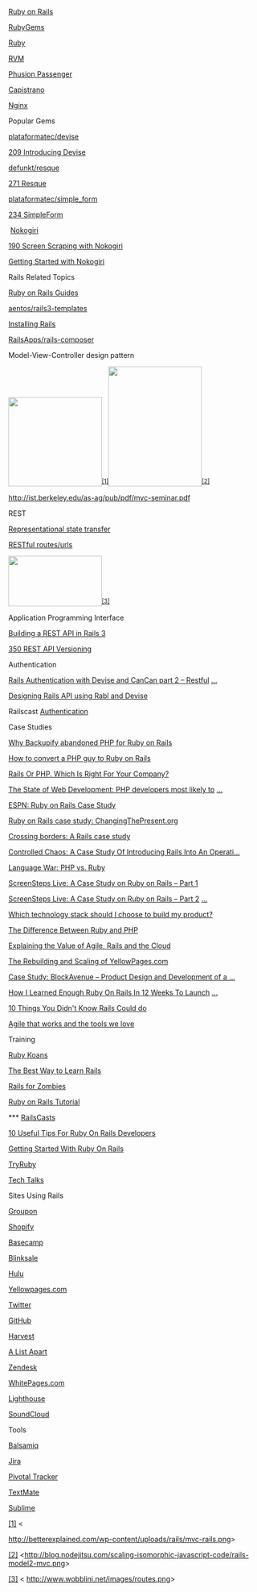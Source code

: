 


<a class="c0" href="http://rubyonrails.org/">Ruby on Rails</a>

<a class="c0" href="http://rubygems.org/">RubyGems</a>

<a class="c0" href="http://www.ruby-lang.org/">Ruby</a>

<a class="c0" href="https://rvm.io/">RVM</a>

<a class="c0" href="http://www.modrails.com/">Phusion Passenger</a>

<a class="c0" href="https://github.com/capistrano/capistrano">Capistrano</a>

<a class="c0" href="http://nginx.org/">Nginx</a>


Popular Gems

<a class="c0" href="https://github.com/plataformatec/devise">plataformatec/devise</a>

<a class="c0" href="http://railscasts.com/episodes/209-introducing-devise">209 Introducing Devise</a>

<a class="c0" href="https://github.com/defunkt/resque">defunkt/resque</a>

<a class="c0" href="http://railscasts.com/episodes/271-resque">271 Resque</a>

<a class="c0" href="https://github.com/plataformatec/simple_form">plataformatec/simple_form</a>

<a class="c0" href="http://railscasts.com/episodes/234-simple-form">234 SimpleForm</a>

&nbsp;</span><a class="c0" href="http://nokogiri.org/">Nokogiri</a>

<a class="c0" href="http://railscasts.com/episodes/190-screen-scraping-with-nokogiri">190 Screen Scraping with Nokogiri</a>

<a class="c0" href="https://www.engineyard.com/blog/2010/getting-started-with-nokogiri/">Getting Started with Nokogiri</a>



Rails Related Topics

<a class="c0" href="http://guides.rubyonrails.org/">Ruby on Rails Guides</a>

<a class="c0" href="https://github.com/aentos/rails3-templates">aentos/rails3-templates</a>

<a class="c0" href="http://railsapps.github.com/installing-rails.html">Installing Rails</a>

<a class="c0" href="https://github.com/RailsApps/rails-composer">RailsApps/rails-composer</a>



Model-View-Controller design pattern

<img height="177" src="images/image00.png" width="186"><sup><a href="#ftnt1" name="ftnt_ref1" id="ftnt_ref1">[1]</a></sup><img height="238" src="images/image01.png" width="186"><sup><a href="#ftnt2" name="ftnt_ref2" id="ftnt_ref2">[2]</a></sup></li>

<a class="c0" href="http://ist.berkeley.edu/as-ag/pub/pdf/mvc-seminar.pdf">http://ist.berkeley.edu/as-ag/pub/pdf/mvc-seminar.pdf</a>


REST

<a class="c0" href="http://en.wikipedia.org/wiki/Representational_state_transfer">Representational state transfer</a>

<a class="c0" href="http://guides.rubyonrails.org/routing.html">RESTful routes/urls</a>

<img height="100" src="images/image02.png" width="186"><sup><a href="#ftnt3" name="ftnt_ref3" id="ftnt_ref3">[3]</a>



Application Programming Interface



<a class="c0" href="http://vimeo.com/34863929">Building a REST API in Rails 3</a>

<a class="c0" href="http://railscasts.com/episodes/350-rest-api-versioning">350 REST API Versioning</a>

Authentication



<a class="c0" href="http://www.tonyamoyal.com/2010/09/29/rails-authentication-with-devise-and-cancan-part-2-restful-resources-for-administrators/">Rails Authentication with Devise and CanCan part 2 – Restful</a></span> <a class="c0" href="http://www.google.com/url?q=http%3A%2F%2Fwww.tonyamoyal.com%2F2010%2F09%2F29%2Frails-authentication-with-devise-and-cancan-part-2-restful-resources-for-administrators%2F&amp;sa=D&amp;sntz=1&amp;usg=AFQjCNG_bxH8059fFVKgihZznA5qVV8nHA">…</a>

<a class="c0" href="http://blog.joshsoftware.com/2011/12/23/designing-rails-api-using-rabl-and-devise/">Designing Rails API using Rabl and Devise</a>

Railscast <a class="c0" href="http://railscasts.com/?tag_id=25">Authentication</a>



Case Studies


<a class="c0" href="http://blog.backupify.com/2010/05/12/why-backupify-abandoned-php-for-ruby-on-rails/">Why Backupify abandoned PHP for Ruby on Rails</a>

<a class="c0" href="http://www.ajaxprojects.com/ajax/tutorialdetails.php?itemid=276">How to convert a PHP guy to Ruby on Rails</a>

<a class="c0" href="http://8gramgorilla.com/rails-or-php-which-is-right-for-your-company/">Rails Or PHP. Which Is Right For Your Company?</a>

<a class="c0" href="http://www.sitepoint.com/php-developers-most-likely-to-switch-to-rails/">The State of Web Development: PHP developers most likely to</a></span> <a class="c0" href="http://www.google.com/url?q=http%3A%2F%2Fwww.sitepoint.com%2Fphp-developers-most-likely-to-switch-to-rails%2F&amp;sa=D&amp;sntz=1&amp;usg=AFQjCNEhW00wYuD2RTRA2YBQN6eX07KvKA">…</a>

<a class="c0" href="http://gunnertech.com/2011/06/espn-ruby-on-rails-case-study/">ESPN: Ruby on Rails Case Study</a>

<a class="c0" href="http://www.infoq.com/articles/changing-the-present-case-stud">Ruby on Rails case study: ChangingThePresent.org</a>

<a class="c0" href="http://www.ibm.com/developerworks/web/library/j-cb04107/index.html">Crossing borders: A Rails case study</a>

<a class="c0" href="http://www.slideshare.net/dpilone/rails-conf-2011controlledchaospublic">Controlled Chaos: A Case Study Of Introducing Rails Into An Operati...</a>

<a class="c0" href="http://net.tutsplus.com/articles/general/language-war-php-vs-ruby-2/">Language War: PHP vs. Ruby</a>

<a class="c0" href="http://www.bluemangolearning.com/blog/2008/05/screensteps-live-a-case-study-on-ruby-on-rails-part-1/">ScreenSteps Live: A Case Study on Ruby on Rails – Part 1</a>

<a class="c0" href="http://www.bluemangolearning.com/blog/2008/10/screensteps-live-a-case-study-on-ruby-on-rails-part-2-figuring-out-the-code/">ScreenSteps Live: A Case Study on Ruby on Rails – Part 2</a></span> <a class="c0" href="http://www.google.com/url?q=http%3A%2F%2Fwww.bluemangolearning.com%2Fblog%2F2008%2F10%2Fscreensteps-live-a-case-study-on-ruby-on-rails-part-2-figuring-out-the-code%2F&amp;sa=D&amp;sntz=1&amp;usg=AFQjCNH8ij8YK1H5QAKVKwk4FlgK5hvByg">…</a>

<a class="c0" href="http://www.southerntechnologyleaders.com/news/software-and-services/which-technology-stack-should-i-choose-to-build-my-product/">Which technology stack should I choose to build my product?</a>

<a class="c0" href="http://overit.com/blog/the-difference-between-ruby-and-php-from-a-framework-perspective-a-juxtaposition-of-rails-3-vs-symfony2-part-1/">The Difference Between Ruby and PHP</a>

<a class="c0" href="http://pivotallabs.com/users/ian/blog/articles/1010-explaining-the-value-of-agile-rails-and-the-cloud">Explaining the Value of Agile, Rails and the Cloud</a>

<a class="c0" href="http://www.buildingwebapps.com/articles/79208-the-rebuilding-and-scaling-of-yellowpages-com">The Rebuilding and Scaling of YellowPages.com</a>

<a class="c0" href="http://cantina.co/2012/11/16/blockavenue-product-design-and-development-of-a-hyperlocal-neighborhood-ratings-and-reviews-site/">Case Study: BlockAvenue – Product Design and Development of a …</a>

<a class="c0" href="http://www.jamesfend.com/learned-ruby-rails-12-weeks-launch-freelancify">How I Learned Enough Ruby On Rails In 12 Weeks To Launch</a></span> <a class="c0" href="http://www.google.com/url?q=http%3A%2F%2Fwww.jamesfend.com%2Flearned-ruby-rails-12-weeks-launch-freelancify&amp;sa=D&amp;sntz=1&amp;usg=AFQjCNF-cHhOGh0ymCw7z_3WhH-bUQgDKQ">…</a>

<a class="c0" href="https://speakerdeck.com/jeg2/10-things-you-didnt-know-rails-could-do">10 Things You Didn't Know Rails Could do</a>

<a class="c0" href="https://speakerdeck.com/rasmusluckow/agile-that-works-and-the-tools-we-love">Agile that works and the tools we love</a>



Training


<a class="c0" href="http://rubykoans.com/">Ruby Koans</a>

<a class="c0" href="http://net.tutsplus.com/tutorials/ruby/the-best-way-to-learn-ruby-on-rails/">The Best Way to Learn Rails</a>

<a class="c0" href="http://railsforzombies.org/">Rails for Zombies</a>

<a class="c0" href="http://ruby.railstutorial.org/">Ruby on Rails Tutorial</a>

*** <a class="c0" href="http://railscasts.com/">RailsCasts</a>

<a class="c0" href="http://coding.smashingmagazine.com/2009/02/25/ruby-on-rails-tips/">10 Useful Tips For Ruby On Rails Developers</a>

<a class="c0" href="http://coding.smashingmagazine.com/2009/03/19/getting-started-with-ruby-on-rails/">Getting Started With Ruby On Rails</a>

<a class="c0" href="http://tryruby.org/">TryRuby</a>

<a class="c0" href="http://pivotallabs.com/talks">Tech Talks</a>


Sites Using Rails



<a class="c0" href="http://www.groupon.com/">Groupon</a>

<a class="c0" href="http://www.shopify.com/">Shopify</a>

<a class="c0" href="http://basecamp.com/">Basecamp</a>

<a class="c0" href="http://www.blinksale.com/">Blinksale</a>

<a class="c0" href="http://www.hulu.com/">Hulu</a>

<a class="c0" href="http://www.yellowpages.com/">Yellowpages.com</a>

<a class="c0" href="https://twitter.com/">Twitter</a>

<a class="c0" href="https://github.com/">GitHub</a>

<a class="c0" href="http://www.getharvest.com/">Harvest</a>

<a class="c0" href="http://www.alistapart.com/">A List Apart</a>

<a class="c0" href="http://www.zendesk.com/">Zendesk</a>

<a class="c0" href="http://www.whitepages.com/">WhitePages.com</a>

<a class="c0" href="http://lighthouseapp.com/">Lighthouse</a>

<a class="c0" href="http://soundcloud.com/">SoundCloud</a>



Tools


<a class="c0" href="http://www.balsamiq.com/">Balsamiq</a>

<a class="c0" href="http://www.atlassian.com/software/jira/overview/">Jira</a>

<a class="c0" href="http://www.pivotaltracker.com/">Pivotal Tracker</a>

<a class="c0" href="http://macromates.com/">TextMate</a>

<a class="c0" href="http://www.sublimetext.com/2">Sublime</a>


<a href="#ftnt_ref1" name="ftnt1" id="ftnt1">[1]</a><span class="c4">&nbsp;&lt;</span>

<a class="c0" href="http://betterexplained.com/wp-content/uploads/rails/mvc-rails.png">http://betterexplained.com/wp-content/uploads/rails/mvc-rails.png</a><span class="c4">&gt;</span></p>



<a href="#ftnt_ref2" name="ftnt2" id="ftnt2">[2]</a><span class="c4">&nbsp;&lt;</span><a class="c0" href="http://blog.nodejitsu.com/scaling-isomorphic-javascript-code/rails-model2-mvc.png">http://blog.nodejitsu.com/scaling-isomorphic-javascript-code/rails-model2-mvc.png</a><span class="c4">&gt;</span>


<a href="#ftnt_ref3" name="ftnt3" id="ftnt3">[3]</a><span class="c4">&nbsp;&lt;</span>
<a class="c0" href="http://www.wobblini.net/images/routes.png">http://www.wobblini.net/images/routes.png</a><span class="c4">&gt;</span>
